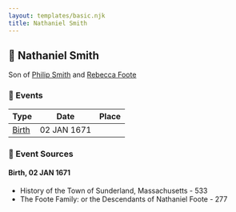 ```yaml
---
layout: templates/basic.njk
title: Nathaniel Smith
---
```

## 🔵 Nathaniel Smith

Son of [Philip Smith](/people/6/61981014) and [Rebecca Foote](/people/3/32470572)

### 📆 Events

Type | Date | Place
------ | ------ | ------
[Birth](#event-79fc003c-ca28-465e-896f-f07c31f3cee6) | 02 JAN 1671 |

### 📰 Event Sources

#### <a id="event-79fc003c-ca28-465e-896f-f07c31f3cee6"></a> Birth, 02 JAN 1671
* History of the Town of Sunderland, Massachusetts  - 533
* The Foote Family: or the Descendants of Nathaniel Foote  - 277